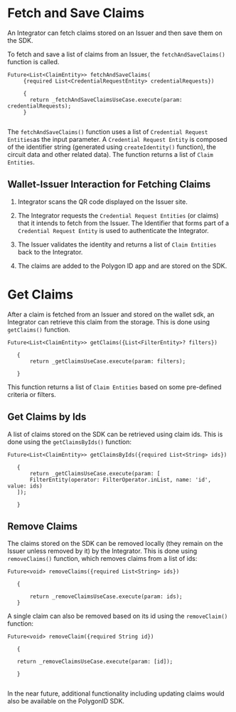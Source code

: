 # Fetch and Save Claims
 
An Integrator can fetch claims stored on an Issuer and then save them on the SDK.
 
To fetch and save a list of claims from an Issuer, the `fetchAndSaveClaims()` function is called.
 
```
Future<List<ClaimEntity>> fetchAndSaveClaims(
     {required List<CredentialRequestEntity> credentialRequests})
    
     {
       return _fetchAndSaveClaimsUseCase.execute(param: credentialRequests);
     }
 
```
 
The `fetchAndSaveClaims()` function uses a list of `Credential Request Entities`as the input parameter. A `Credential Request Entity` is composed of the identifier string (generated using `createIdentity()` function), the circuit data and other related data). The function returns a list of `Claim Entities`.
 
## Wallet-Issuer Interaction for Fetching Claims
 
 
1. Integrator scans the QR code displayed on the Issuer site.
 
2. The Integrator requests the `Credential Request Entities` (or claims) that it intends to fetch from the Issuer. The Identifier that forms part of a `Credential Request Entity` is used to authenticate the Integrator.
 
3. The Issuer validates the identity and returns a list of `Claim Entities` back to the Integrator.
 
4. The claims are added to the Polygon ID app and are stored on the SDK.
 
# Get Claims
 
After a claim is fetched from an Issuer and stored on the wallet sdk, an Integrator can retrieve this claim from the storage. This is done using `getClaims()` function.
 
```
Future<List<ClaimEntity>> getClaims({List<FilterEntity>? filters})
 
   {
       return _getClaimsUseCase.execute(param: filters);
 
   }
```
This function returns a list of `Claim Entities` based on some pre-defined criteria or filters.
 
## Get Claims by Ids
 
A list of claims stored on the SDK can be retrieved using claim ids. This is done using  the `getClaimsByIds()` function:
 
```
Future<List<ClaimEntity>> getClaimsByIds({required List<String> ids})
 
   {
       return _getClaimsUseCase.execute(param: [
       FilterEntity(operator: FilterOperator.inList, name: 'id', value: ids)
   ]);
 
   }
```
 
## Remove Claims
 
The claims stored on the SDK can be removed locally (they remain on the Issuer unless removed by it) by the Integrator. This is done using `removeClaims()` function, which removes claims from a list of ids:
 
```
Future<void> removeClaims({required List<String> ids})
 
   {
 
       return _removeClaimsUseCase.execute(param: ids);
   }
```
A single claim can also be removed based on its id using the `removeClaim()` function:
 
```
Future<void> removeClaim({required String id})
 
   {
 
   return _removeClaimsUseCase.execute(param: [id]);
 
   }
 
```
 
In the near future, additional functionality including updating claims would also be available on the PolygonID SDK.

